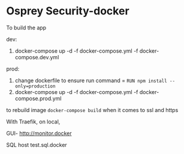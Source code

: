 # Osprey Security-docker

To build the app

dev:

1. docker-compose up -d -f docker-compose.yml -f docker-compose.dev.yml

prod:

1. change dockerfile to ensure run command =
   `RUN npm install --only=production`
2. docker-compose up -d -f docker-compose.yml -f docker-compose.prod.yml

to rebuild image
`docker-compose build`
when it comes to ssl and https

With Traefik, on local,

GUI-
http://monitor.docker

SQL host
test.sql.docker
